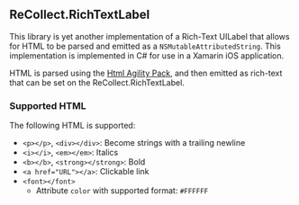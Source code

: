 ## ReCollect.RichTextLabel

This library is yet another implementation of a Rich-Text UILabel that allows
for HTML to be parsed and emitted as a `NSMutableAttributedString`. This
implementation is implemented in C# for use in a Xamarin iOS application.

HTML is parsed using the [Html Agility Pack](http://htmlagilitypack.codeplex.com/), 
and then emitted as rich-text that can be set on the ReCollect.RichTextLabel.

### Supported HTML

The following HTML is supported:
* `<p></p>`, `<div></div>`: Become strings with a trailing newline
* `<i></i>`, `<em></em>`: Italics
* `<b></b>`, `<strong></strong>`: Bold
* `<a href="URL"></a>`: Clickable link
* `<font></font>`
  * Attribute `color` with supported format: `#FFFFFF`

